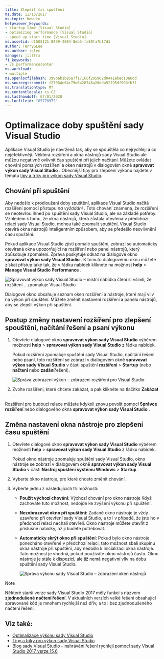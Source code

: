 ```yaml
---
title: Zlepšit čas spuštění
ms.date: 11/15/2017
ms.topic: how-to
helpviewer_keywords:
- startup time [Visual Studio]
- optimizing performance [Visual Studio]
- speed up start time [Visual Studio]
ms.assetid: d1508121-8499-4084-8eb5-fa89fa7b17d3
author: TerryGLee
ms.author: tglee
manager: jillfra
f1_keywords:
- vs.performancecenter
ms.workload:
- multiple
ms.openlocfilehash: 399bab1b95a7f17166f205902d04a1abec10e6dd
ms.sourcegitcommit: f27084e64c79e6428746a20dda92795df996fb31
ms.translationtype: MT
ms.contentlocale: cs-CZ
ms.lasthandoff: 07/01/2020
ms.locfileid: "85770972"
---
```

# <a name="optimize-visual-studio-startup-time"></a>Optimalizace doby spuštění sady Visual Studio

Aplikace Visual Studio je navržená tak, aby se spouštěla co nejrychleji a co nejefektivněji. Některá rozšíření a okna nástrojů sady Visual Studio ale můžou negativně ovlivnit čas spuštění při jejich načítání. Můžete ovládat chování pomalých rozšíření a oken nástrojů v dialogovém okně **spravovat výkon sady Visual Studio** . Obecnější tipy pro zlepšení výkonu najdete v tématu [tipy a triky pro výkon sady Visual Studio](../ide/visual-studio-performance-tips-and-tricks.md).

## <a name="startup-behavior"></a>Chování při spuštění

Aby nedošlo k prodloužení doby spuštění, aplikace Visual Studio načítá rozšíření pomocí přístupu _na vyžádání_ . Toto chování znamená, že rozšíření se neotevřou ihned po spuštění sady Visual Studio, ale na základě potřeby. Vzhledem k tomu, že okna nástrojů, která zůstala otevřená v předchozí relaci sady Visual Studio, mohou také zpomalit spuštění, Visual Studio otevírá okna nástrojů inteligentním způsobem, aby se předešlo neovlivnění času spuštění.

Pokud aplikace Visual Studio zjistí pomalé spuštění, zobrazí se automaticky otevíraná okna upozorňující na rozšíření nebo panel nástrojů, který způsobuje zpomalení. Zpráva poskytuje odkaz na dialogové okno **spravovat výkon sady Visual Studio** . K tomuto dialogovému oknu můžete získat přístup také tak, že v řádku nabídek kliknete na možnost **help**  >  **Manage Visual Studio Performance** .

![Spravovat výkon sady Visual Studio – místní nabídka čtení si všimli, že rozšíření... zpomaluje Visual Studio](../ide/media/vside_perfdialog_popup.png)

Dialogové okno obsahuje seznam oken rozšíření a nástroje, které mají vliv na výkon při spuštění. Můžete změnit nastavení rozšíření a panelu nástrojů, aby se zlepšil výkon při spuštění.

## <a name="to-change-extension-settings-to-improve-startup-solution-load-and-typing-performance"></a><a name="extensions" />Postup změny nastavení rozšíření pro zlepšení spouštění, načítání řešení a psaní výkonu

1. Otevřete dialogové okno **spravovat výkon sady Visual Studio** výběrem možnosti **help**  >  **spravovat výkon sady Visual Studio** z řádku nabídek.

    Pokud rozšíření zpomaluje spuštění sady Visual Studio, načítání řešení nebo psaní, toto rozšíření se zobrazí v dialogovém okně **spravovat výkon sady Visual Studio** v části spuštění **rozšíření**  >  **Startup** (nebo **načtení** nebo **zadání**řešení).

    ![Správa zobrazení výkon – zobrazení rozšíření pro Visual Studio](../ide/media/vside_perfdialog_extensions.png)

2. Zvolte rozšíření, které chcete zakázat, a pak klikněte na tlačítko **Zakázat** .

Rozšíření pro budoucí relace můžete kdykoli znovu povolit pomocí **Správce rozšíření** nebo dialogového okna **spravovat výkon sady Visual Studio** .

## <a name="to-change-tool-window-settings-to-improve-startup-time"></a><a name="tool-windows" />Změna nastavení okna nástroje pro zlepšení času spuštění

1. Otevřete dialogové okno **spravovat výkon sady Visual Studio** výběrem možnosti **help**  >  **spravovat výkon sady Visual Studio** z řádku nabídek.

    Pokud okno nástroje zpomaluje spuštění sady Visual Studio, okno nástroje se zobrazí v dialogovém okně **spravovat výkon sady Visual Studio** v části **Nástroj spuštění systému Windows**  >  **Startup**.

2. Vyberte okno nástroje, pro které chcete změnit chování.

3. Vyberte jednu z následujících tří možností:

   - **Použít výchozí chování:** Výchozí chování pro okno nástroje Když zachováte tuto možnost, nedojde ke zvýšení výkonu při spuštění.

   - **Nezobrazovat okno při spuštění:** Zadané okno nástroje je vždy uzavřeno při otevření sady Visual Studio, a to i v případě, že jste ho v předchozí relaci nechali otevřeli. Okno nástroje můžete otevřít z příslušné nabídky, až ji budete potřebovat.

   - **Automaticky skrýt okno při spuštění:** Pokud bylo okno nástroje ponecháno otevřené v předchozí relaci, tato možnost sbalí skupinu okna nástroje při spuštění, aby nedošlo k inicializaci okna nástroje. Tato možnost je vhodná, pokud používáte okno nástrojů často. Okno nástroje je stále k dispozici, ale již nemá negativní vliv na dobu spuštění sady Visual Studio.

     ![Správa výkonu sady Visual Studio – zobrazení oken nástrojů](../ide/media/vside_perfdialog_toolwindows.png)

> [!NOTE]
> Některé starší verze sady Visual Studio 2017 měly funkci s názvem **zjednodušené načtení řešení**. V aktuálních verzích velké řešení obsahující spravované kód je mnohem rychlejší než dřív, a to i bez zjednodušeného načtení řešení.

## <a name="see-also"></a>Viz také:

- [Optimalizace výkonu sady Visual Studio](../ide/optimize-visual-studio-performance.md)
- [Tipy a triky pro výkon sady Visual Studio](../ide/visual-studio-performance-tips-and-tricks.md)
- [Blog sady Visual Studio – nahrávání řešení rychleji pomocí sady Visual Studio 2017 verze 15,6](https://devblogs.microsoft.com/visualstudio/load-solutions-faster-with-visual-studio-2017-version-15-6/)
